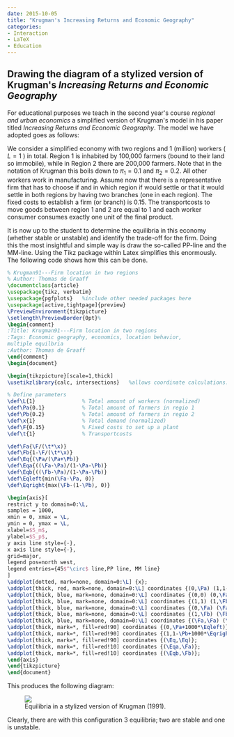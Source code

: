 ```yaml
---
date: 2015-10-05
title: "Krugman's Increasing Returns and Economic Geography"
categories:
- Interaction
- LaTeX
- Education
---
```


## Drawing the diagram of a stylized version of Krugman's *Increasing Returns and Economic Geography*

For educational purposes we teach in the second year's course *regional and urban economics* a simplified version of Krugman's model in his paper titled  *Increasing Returns and Economic Geography*. The model we have adopted goes as follows:

We consider a simplified economy with two regions and 1 (million) workers ( $L=1$ ) in total. Region 1 is inhabited by 100,000 farmers (bound to their land so immobile), while in Region 2 there are 200,000 farmers. Note that in the notation of Krugman this boils down to $\pi_1 = 0.1$ and $\pi_2 = 0.2$. All other workers work in manufacturing. Assume now that there is a representative firm that has to choose if and in which region if would settle or that it would settle in both regions by having two branches (one in each region). The fixed costs to establish a firm (or branch) is 0.15. The transportcosts to move goods between region 1 and 2 are equal to 1 and each worker consumer consumes exactly one unit of the final product.

It is now up to the student to determine the equilibria in this economy (whether stable or unstable) and identify the trade-off for the firm. Doing this the most insightful and simple way is draw the so-called PP-line and the MM-line. Using the Tikz package within Latex simplifies this enormously. The following code shows how this can be done. 

```tex
% Krugman91---Firm location in two regions 
% Author: Thomas de Graaff
\documentclass{article}
\usepackage{tikz, verbatim}
\usepackage{pgfplots}   %include other needed packages here
\usepackage[active,tightpage]{preview}
\PreviewEnvironment{tikzpicture}
\setlength\PreviewBorder{0pt}%
\begin{comment}
:Title: Krugman91---Firm location in two regions 
:Tags: Economic geography, economics, location behavior, 
multiple equilbria
:Author: Thomas de Graaff
\end{comment}
\begin{document}

\begin{tikzpicture}[scale=1,thick]
\usetikzlibrary{calc, intersections}   %allows coordinate calculations.

% Define parameters
\def\L{1} 				% Total amount of workers (normalized)
\def\Pa{0.1}			% Total amount of farmers in regio 1
\def\Pb{0.2}			% Total amount of farmers in regio 2
\def\x{1} 				% Total demand (normalized)
\def\F{0.15} 			% Fixed costs to set up a plant
\def\t{1}				% Transportcosts

\def\Fa{\F/(\t*\x)}
\def\Fb{1-\F/(\t*\x)}
\def\Eq{(\Pa/(\Pa+\Pb)}
\def\Eqa{((\Fa-\Pa)/(1-\Pa-\Pb)}
\def\Eqb{((\Fb-\Pa)/(1-\Pa-\Pb)}
\def\Eqleft{min(\Fa-\Pa, 0)}
\def\Eqright{max(\Fb-(1-\Pb), 0)}

\begin{axis}[
restrict y to domain=0:\L,
samples = 1000,     		
xmin = 0, xmax = \L,
ymin = 0, ymax = \L,
xlabel=$S_m$,
ylabel=$S_p$,
y axis line style={-}, 
x axis line style={-},
grid=major,
legend pos=north west,
legend entries={45$^\circ$ line,PP line, MM line}
]
\addplot[dotted, mark=none, domain=0:\L] {x};
\addplot[thick, red, mark=none, domain=0:\L] coordinates {(0,\Pa) (1,1-\Pb)};
\addplot[thick, blue, mark=none, domain=0:\L] coordinates {(0,0) (0,\Fa)};			
\addplot[thick, blue, mark=none, domain=0:\L] coordinates {(1,1) (1,\Fb)};
\addplot[thick, blue, mark=none, domain=0:\L] coordinates {(0,\Fa) (\Fa,\Fa)};			
\addplot[thick, blue, mark=none, domain=0:\L] coordinates {(1,\Fb) (\Fb,\Fb)};
\addplot[thick, blue, mark=none, domain=0:\L] coordinates {(\Fa,\Fa) (\Fb,\Fb)};
\addplot[thick, mark=*, fill=red!90] coordinates {(0,\Pa+1000*\Eqleft)};			
\addplot[thick, mark=*, fill=red!90] coordinates {(1,1-\Pb+1000*\Eqright)}; 
\addplot[thick, mark=*, fill=red!90] coordinates {(\Eq,\Eq)};
\addplot[thick, mark=*, fill=red!10] coordinates {(\Eqa,\Fa)}; 			 	
\addplot[thick, mark=*, fill=red!10] coordinates {(\Eqb,\Fb)}; 			
\end{axis}
\end{tikzpicture}
\end{document}
```

This produces the following diagram:

<figure>
  <a href="/img/Krugman91.png"><img src="/img/Krugman91.png"></a>
  <figcaption>Equilibria in a stylized version of Krugman (1991).</figcaption>
</figure>

Clearly, there are with this configuration 3 equilibria; two are stable and one is unstable.
